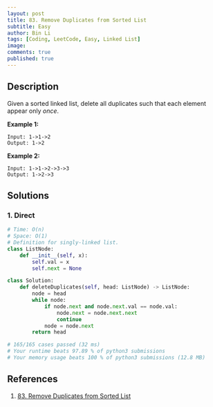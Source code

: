```yaml
---
layout: post
title: 83. Remove Duplicates from Sorted List
subtitle: Easy
author: Bin Li
tags: [Coding, LeetCode, Easy, Linked List]
image: 
comments: true
published: true
---
```


## Description

Given a sorted linked list, delete all duplicates such that each element appear only *once*.

**Example 1:**

```
Input: 1->1->2
Output: 1->2
```

**Example 2:**

```
Input: 1->1->2->3->3
Output: 1->2->3
```


## Solutions
### 1. Direct

```python
# Time: O(n)
# Space: O(1)
# Definition for singly-linked list.
class ListNode:
    def __init__(self, x):
        self.val = x
        self.next = None

class Solution:
    def deleteDuplicates(self, head: ListNode) -> ListNode:
        node = head
        while node:
            if node.next and node.next.val == node.val:
                node.next = node.next.next
                continue
            node = node.next
        return head

# 165/165 cases passed (32 ms)
# Your runtime beats 97.89 % of python3 submissions
# Your memory usage beats 100 % of python3 submissions (12.8 MB)
```

## References
1. [83. Remove Duplicates from Sorted List](https://leetcode.com/problems/remove-duplicates-from-sorted-list/description/)